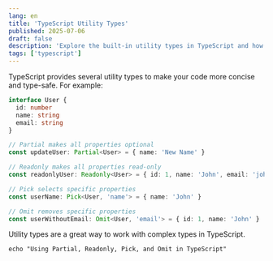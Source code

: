 ```yaml
---
lang: en
title: 'TypeScript Utility Types'
published: 2025-07-06
draft: false
description: 'Explore the built-in utility types in TypeScript and how to use them.'
tags: ['typescript']
---
```


TypeScript provides several utility types to make your code more concise and type-safe. For example:

```typescript
interface User {
  id: number
  name: string
  email: string
}

// Partial makes all properties optional
const updateUser: Partial<User> = { name: 'New Name' }

// Readonly makes all properties read-only
const readonlyUser: Readonly<User> = { id: 1, name: 'John', email: 'john@example.com' }

// Pick selects specific properties
const userName: Pick<User, 'name'> = { name: 'John' }

// Omit removes specific properties
const userWithoutEmail: Omit<User, 'email'> = { id: 1, name: 'John' }
```

Utility types are a great way to work with complex types in TypeScript.

```shell title="Exploring TypeScript Utility Types"
echo "Using Partial, Readonly, Pick, and Omit in TypeScript"
```
